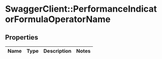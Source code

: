 # SwaggerClient::PerformanceIndicatorFormulaOperatorName

## Properties
Name | Type | Description | Notes
------------ | ------------- | ------------- | -------------


